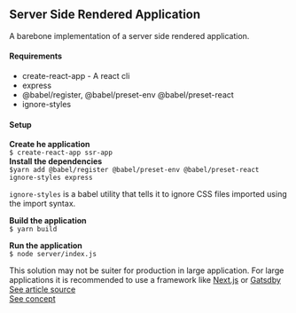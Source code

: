 ## Server Side Rendered Application
A barebone implementation of a server side rendered application.

#### Requirements  
* create-react-app - A react cli
* express
* @babel/register, @babel/preset-env @babel/preset-react
* ignore-styles

#### Setup
__Create he application__  
`$ create-react-app ssr-app`  
__Install the dependencies__  
`$yarn add @babel/register @babel/preset-env @babel/preset-react ignore-styles express`  

`ignore-styles` is a babel utility that tells it to ignore CSS files imported using the import syntax.

__Build the application__  
`$ yarn build`  

__Run the application__  
`$ node server/index.js`

This solution may not be suiter for production in large application. For large applications it is recommended to use a framework like [Next.js](https://nextjs.org/) or [Gatsdby](https://www.gatsbyjs.org/)  
[See article source](https://flaviocopes.com/react-server-side-rendering/)  
[See concept](https://itnext.io/server-side-rendering-with-react-redux-and-react-router-fa5b67d4965e)
